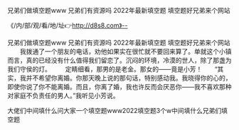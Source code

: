 兄弟们做填空题www
兄弟们有资源吗
2022年最新填空题
填空题好兄弟来个网站


《/内/部/观/看/地/址👉http://d8s8.com》--

兄弟们做填空题www
兄弟们有资源吗
2022年最新填空题
填空题好兄弟来个网站
　　我拨通了一个朋友的电话，劝他如果实在很忙就不要回来算了。单就这个小镇而言，真的已经没有什么值得我们留恋了。沉闷的环境，冷漠的世人，除了那盏为我们守侯的灯。
　　定睛细看，那男的是老金。那女的——竟是小芳！　　“其实，我并不希望你离婚。你那天晚上说的那句话，特别感动我。我晓得你的心的，即使你说了你不能离婚。而且，你离了婚，我也许反而会厌恶你——我不喜欢那种对家庭不负责任的男人。”我听见小芳说。





大佬们中间填什么问大家一个填空题www2022填空题3个w中间填什么兄弟们填空题
